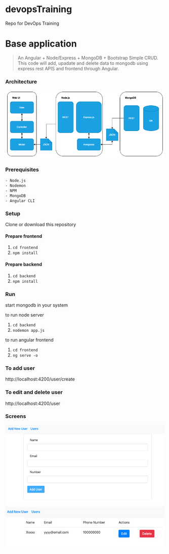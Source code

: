 # devopsTraining
Repo for DevOps Training

# Base application
> An Angular + Node/Express + MongoDB + Bootstrap Simple CRUD.
This code will add, upadate and delete data to mongodb using express rest APIS and frontend through Angular.

### Architecture

![architecture](/images/architecture.png "Architecture")

### Prerequisites

```
- Node.js
- Nodemon
- NPM
- MongoDB
- Angular CLI
```

### Setup
Clone or download this repository

#### Prepare frontend

1. `cd frontend`
2. `npm install`

#### Prepare backend

1. `cd backend`
2. `npm install`

### Run

start mongodb in your system

to run node server
1. `cd backend`
2. `nodemon app.js`

to run angular frontend
1. `cd frontend`
2. `ng serve -o`

### To add user
http://localhost:4200/user/create

### To edit and delete user
http://localhost:4200/user

### Screens

![add](/images/add.png "Add")
![list](/images/list.png "List")
